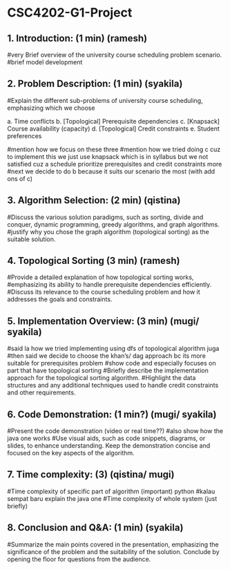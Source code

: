 # CSC4202-G1-Project


## 1. Introduction: (1 min) (ramesh)
#very Brief overview of the university course scheduling problem scenario.
#brief model development


## 2. Problem Description:  (1 min) (syakila)
#Explain the different sub-problems of university course scheduling, emphasizing which we choose

a. Time conflicts
b.  [Topological] Prerequisite dependencies
c.  [Knapsack] Course availability (capacity)
d. [Topological] Credit constraints 
e. Student preferences

#mention how we focus on these three 
#mention how we tried doing c cuz to implement this we just use knapsack which is in syllabus but we not satisfied cuz a schedule prioritize prerequisites and credit constraints more
#next we decide to do b because it suits our scenario the most (with add ons of c)


## 3. Algorithm Selection: (2 min) (qistina)
#Discuss the various solution paradigms, such as sorting, divide and conquer, dynamic programming, greedy algorithms, and graph algorithms. 
#justify why you chose the graph algorithm (topological sorting) as the suitable solution.

## 4. Topological Sorting (3 min) (ramesh)
#Provide a detailed explanation of how topological sorting works,
#emphasizing its ability to handle prerequisite dependencies efficiently. 
#Discuss its relevance to the course scheduling problem and how it addresses the goals and constraints.

## 5. Implementation Overview: (3 min) (mugi/ syakila)
#said la how we tried implementing using dfs of topological algorithm juga
#then said we decide to choose the khan’s/ dag approach bc its more suitable for prerequisites problem
#show code and especially focuses on part that have topological sorting
#Briefly describe the implementation approach for the topological sorting algorithm.
#Highlight the data structures and any additional techniques used to handle credit constraints and other requirements.

## 6. Code Demonstration: (1 min?) (mugi/ syakila)
#Present the code demonstration (video or real time??)
#also show how the java one works 
#Use visual aids, such as code snippets, diagrams, or slides, to enhance understanding. Keep the demonstration concise and focused on the key aspects of the algorithm.

## 7. Time complexity: (3) (qistina/ mugi)
#Time complexity of specific part of algorithm (important) python
#kalau sempat baru explain the java one
#Time complexity of whole system (just briefly)

## 8. Conclusion and Q&A: (1 min) (syakila)
#Summarize the main points covered in the presentation, emphasizing the significance of the problem and the suitability of the solution. Conclude by opening the floor for questions from the audience.

